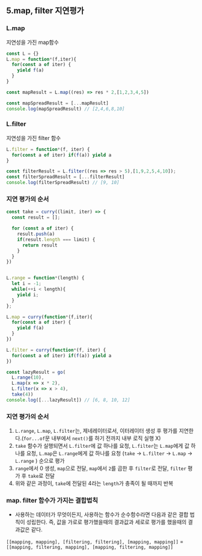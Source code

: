 ## 5.map, filter 지연평가

### L.map

지연성을 가진 map함수

``` javascript
const L = {}
L.map = function*(f,iter){
  for(const a of iter) {
    yield f(a)
  } 
}

const mapResult = L.map((res) => res * 2,[1,2,3,4,5])

const mapSpreadResult = [...mapResult]
console.log(mapSpreadResult) // [2,4,6,8,10]
```

### L.filter

지연성을 가진 filter 함수

``` javascript
L.filter = function*(f, iter) {
  for(const a of iter) if(f(a)) yield a
}

const filterResult = L.filter((res => res > 5),[1,9,2,5,4,10]);
const filterSpreadResult = [...filterResult]
console.log(filterSpreadResult) // [9, 10]
```

### 지연 평가의 순서

``` javascript
const take = curry((limit, iter) => {
  const result = [];

  for (const a of iter) {
    result.push(a)
    if(result.length === limit) {
      return result
    }
  }
})


L.range = function*(length) {
  let i = -1;
  while(++i < length){
    yield i;
  }
};

L.map = curry(function*(f,iter){
  for(const a of iter) {
    yield f(a)
  } 
})

L.filter = curry(function*(f, iter) {
  for(const a of iter) if(f(a)) yield a
})

const lazyResult = go(
  L.range(10), 
  L.map(x => x * 2), 
  L.filter(x => x > 4), 
  take(4))
console.log([...lazyResult]) // [6, 8, 10, 12]

```

### 지연 평가의 순서

1. `L.range`, `L.map`, `L.filter`는, 제네레이터로서, 이터레이터 생성 후 평가를 지연한다.(`for...of`문 내부에서 `next()`를 하기 전까지 내부 로직 실행 X)
2. `take` 함수가 실행되면서 `L.filter`에 값 하나를 요청, `L.filter`는 `L.map`에게 값 하나를 요청, `L.map`은 `L.range`에게 값 하나를 요청 (`take` -> `L.filter` -> `L.map` -> `L.range` ) 순으로 평가
3. `range`에서 0 생성, `map`으로 전달, `map`에서 `2`를 곱한 후 `filter`로 전달, `filter` 평가 후 `take`로 전달
4. 위와 같은 과정이, `take`에 전달된 4라는 `length`가 충족이 될 때까지 반복

### map. filter 함수가 가지는 결합법칙

- 사용하는 데이터가 무엇이든지, 사용하는 함수가 순수함수라면 다음과 같은 결합 법칙이 성립한다. 즉, 값을 가로로 평가했을때의 결과값과 세로로 평가를 했을때의 결과값은 같다.

`[[mapping, mapping], [filtering, filtering], [mapping, mapping]]` = `[[mapping, filtering, mapping], [mapping, filtering, mapping]]`
